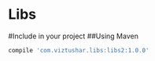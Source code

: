 # Libs

#Include in your project
##Using Maven

```javascript
compile 'com.viztushar.libs:libs2:1.0.0' 
```
